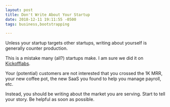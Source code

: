 ```yaml
---
layout: post
title: Don't Write About Your Startup
date: 2018-12-11 19:11:55 -0500
tags: business,bootstrapping

---
```


Unless your startup targets other startups, writing about yourself is generally counter production. 

This is a mistake many (all?) startups make. I am sure we did it on [Kickofflabs][1]. 

Your (potential) customers are not interested that you crossed the 1K MRR, your new coffee pot, the new SaaS you found to help you manage payroll, etc. 

Instead, you should be writing about the market you are serving. Start to tell your story. Be helpful as soon as possible. 

[1]:https://kickofflabs.com